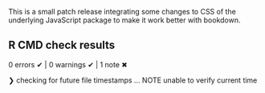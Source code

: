 This is a small patch release integrating some changes to CSS of the underlying 
JavaScript package to make it work better with bookdown.

## R CMD check results

0 errors ✔ | 0 warnings ✔ | 1 note ✖

❯ checking for future file timestamps ... NOTE
  unable to verify current time
